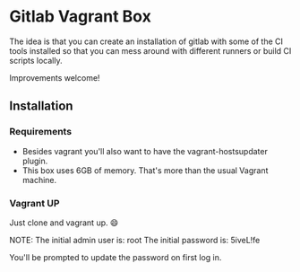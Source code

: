 # Gitlab Vagrant Box

The idea is that you can create an installation of gitlab with some of the CI tools installed so that you can mess around with different runners or build CI scripts locally.

Improvements welcome!

## Installation

### Requirements

  * Besides vagrant you'll also want to have the vagrant-hostsupdater plugin. 
  * This box uses 6GB of memory. That's more than the usual Vagrant machine.

### Vagrant UP

Just clone and vagrant up. :smile:

NOTE: The initial admin user is: root
The initial password is: 5iveL!fe

You'll be prompted to update the password on first log in.
